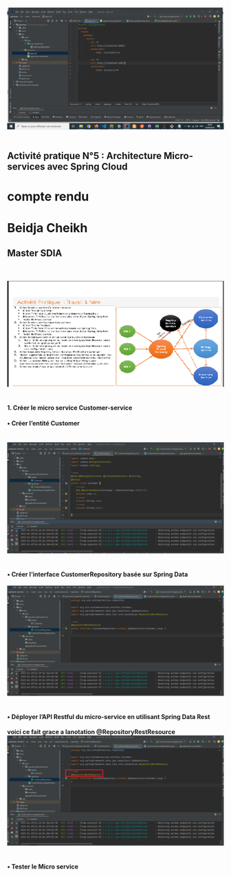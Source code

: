 <img src="captures/img.png"/><br><br>

<h2>Activité pratique N°5 : Architecture Micro-services avec Spring Cloud</h2>
<h1>compte rendu</h1>
<h1>Beidja Cheikh</h1>
<h2>Master SDIA </h2><br><br>
<img src="captures/img1.png"/><br><br>
<h4>1. Créer le micro service Customer-service</h4>
<h4>• Créer l’entité Customer </h4><br>
<img src="captures/img2.png"/><br><br>
<h4>• Créer l’interface CustomerRepository basée sur Spring Data </h4>
<img src="captures/img3.png"/><br><br>
<h4>• Déployer l’API Restful du micro-service en utilisant Spring Data Rest </h4>
<b>voici ce fait grace a lanotation @RepositoryRestResource</b></b>
<img src="captures/img4.png"/><br><br>
<h4>• Tester le Micro service</h4><br><br>






